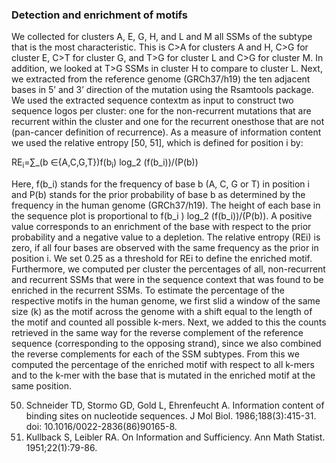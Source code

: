 <H3>Detection and enrichment of motifs</H3>
We collected for clusters A, E, G, H, and L and M all SSMs of the subtype that is the most characteristic. This is C>A for clusters A and H, C>G for cluster E, C>T for cluster G, and T>G for cluster L and C>G for cluster M. In addition, we looked at T>G SSMs in cluster H to compare to cluster L. Next, we extracted from the reference genome (GRCh37/h19) the ten adjacent bases in 5’ and 3’ direction of the mutation using the Rsamtools package. We used the extracted sequence contextm as input to construct two sequence logos per cluster: one for the non-recurrent mutations that are recurrent within the cluster and one for the recurrent onesthose that are not (pan-cancer definition of recurrence). As a measure of information content we used the relative entropy [50, 51], which is defined for position i by:

RE<sub>i</sub>=∑_(b ∈{A,C,G,T})f(b<sub>i</sub>) log_2  (f(b_i))/(P(b))

Here, f(b_i) stands for the frequency of base b (A, C, G or T) in position i and P(b) stands for the prior probability of base b as determined by the frequency in the human genome (GRCh37/h19). The height of each base in the sequence plot is proportional to f(b_i ) log_2  (f(b_i))/(P(b)). A positive value corresponds to an enrichment of the base with respect to the prior probability and a negative value to a depletion. The relative entropy (REi) is zero, if all four bases are observed with the same frequency as the prior in position i. We set 0.25 as a threshold for REi to define the enriched motif. Furthermore, we computed per cluster the percentages of all, non-recurrent and recurrent SSMs that were in the sequence context that was found to be enriched in the recurrent SSMs. To estimate the percentage of the respective motifs in the human genome, we first slid a window of the same size (k) as the motif across the genome with a shift equal to the length of the motif and counted all possible k-mers. Next, we added to this the counts retrieved in the same way for the reverse complement of the reference sequence (corresponding to the opposing strand), since we also combined the reverse complements for each of the SSM subtypes. From this we computed the percentage of the enriched motif with respect to all k-mers and to the k-mer with the base that is mutated in the enriched motif at the same position.

50.	Schneider TD, Stormo GD, Gold L, Ehrenfeucht A. Information content of binding sites on nucleotide sequences. J Mol Biol. 1986;188(3):415-31. doi: 10.1016/0022-2836(86)90165-8.
51.	Kullback S, Leibler RA. On Information and Sufficiency. Ann Math Statist. 1951;22(1):79-86.
